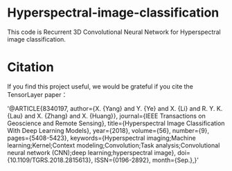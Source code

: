 # Hyperspectral-image-classification
This code is Recurrent 3D Convolutional Neural Network for Hyperspectral image classification.

# Citation
If you find this project useful, we would be grateful if you cite the TensorLayer paper：

'@ARTICLE{8340197, 
  author={X. {Yang} and Y. {Ye} and X. {Li} and R. Y. K. {Lau} and X. {Zhang} and X. {Huang}}, 
  journal={IEEE Transactions on Geoscience and Remote Sensing}, 
  title={Hyperspectral Image Classification With Deep Learning Models}, 
  year={2018}, 
  volume={56}, 
  number={9}, 
  pages={5408-5423}, 
  keywords={Hyperspectral imaging;Machine learning;Kernel;Context modeling;Convolution;Task analysis;Convolutional neural network       (CNN);deep learning;hyperspectral image}, 
  doi={10.1109/TGRS.2018.2815613}, 
  ISSN={0196-2892}, 
  month={Sep.},}'
